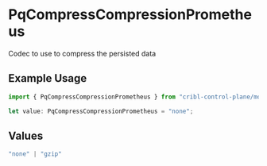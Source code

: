 # PqCompressCompressionPrometheus

Codec to use to compress the persisted data

## Example Usage

```typescript
import { PqCompressCompressionPrometheus } from "cribl-control-plane/models/operations";

let value: PqCompressCompressionPrometheus = "none";
```

## Values

```typescript
"none" | "gzip"
```